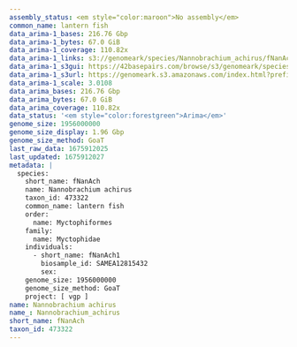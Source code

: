 ```yaml
---
assembly_status: <em style="color:maroon">No assembly</em>
common_name: lantern fish
data_arima-1_bases: 216.76 Gbp
data_arima-1_bytes: 67.0 GiB
data_arima-1_coverage: 110.82x
data_arima-1_links: s3://genomeark/species/Nannobrachium_achirus/fNanAch1/genomic_data/arima/<br>
data_arima-1_s3gui: https://42basepairs.com/browse/s3/genomeark/species/Nannobrachium_achirus/fNanAch1/genomic_data/arima/
data_arima-1_s3url: https://genomeark.s3.amazonaws.com/index.html?prefix=species/Nannobrachium_achirus/fNanAch1/genomic_data/arima/
data_arima-1_scale: 3.0108
data_arima_bases: 216.76 Gbp
data_arima_bytes: 67.0 GiB
data_arima_coverage: 110.82x
data_status: '<em style="color:forestgreen">Arima</em>'
genome_size: 1956000000
genome_size_display: 1.96 Gbp
genome_size_method: GoaT
last_raw_data: 1675912025
last_updated: 1675912027
metadata: |
  species:
    short_name: fNanAch
    name: Nannobrachium achirus
    taxon_id: 473322
    common_name: lantern fish
    order:
      name: Myctophiformes
    family:
      name: Myctophidae
    individuals:
      - short_name: fNanAch1
        biosample_id: SAMEA12815432
        sex:
    genome_size: 1956000000
    genome_size_method: GoaT
    project: [ vgp ]
name: Nannobrachium achirus
name_: Nannobrachium_achirus
short_name: fNanAch
taxon_id: 473322
---
```

